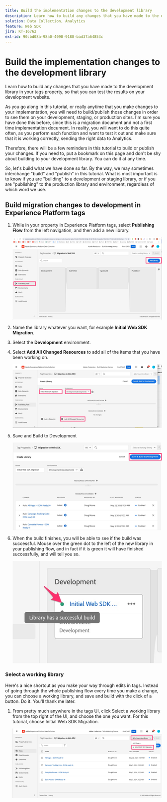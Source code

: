 ```yaml
---
title: Build the implementation changes to the development library
description: Learn how to build any changes that you have made to the development library in your tags property, so that you can test the results on your development website.
solution: Data Collection, Analytics
feature: Web SDK
jira: KT-16762
exl-id: 90cbd08a-98a0-4090-9188-bad37a64853c
---
```

# Build the implementation changes to the development library

Learn how to build any changes that you have made to the development library in your tags property, so that you can test the results on your development website.

As you go along in this tutorial, or really anytime that you make changes to your implementation, you will need to build/publish those changes in order to see them on your development, staging, or production sites. I'm sure you have done this before, since this is a migration document and not a first time implementation document. In reality, you will want to do this quite often, as you perform each function and want to test it out and make sure that it is working correctly, sending the right data to Analytics.

Therefore, there will be a few reminders in this tutorial to build or publish your changes. If you need to, put a bookmark on this page and don't be shy about building to your development library. You can do it at any time.

So, let's build what we have done so far. By the way, we may sometimes interchange "build" and "publish" in this tutorial. What is most important is to know if you are "building" to a development or staging library, or if you are "publishing" to the production library and environment, regardless of which word we use. 

## Build migration changes to development in Experience Platform tags

1. While in your property in Experience Platform tags, select **Publishing Flow** from the left navigation, and then add a new library.

    ![Publishing flow](assets/publishing-flow-new-library.jpg)

1. Name the library whatever you want, for example **Initial Web SDK Migration**.
1. Select the **Development** environment.
1. Select **Add All Changed Resources** to add all of the items that you have been working on.

    ![New library](assets/new-library-websdk-migration.jpg)

1. Save and Build to Development

    ![Save and build to dev](assets/save-and-build-to-dev.jpg)

1. When the build finishes, you will be able to see if the build was successful. Mouse over the green dot to the left of the new library in your publishing flow, and in fact if it is green it will have finished successfully, and will tell you so.

    ![Successful publish](assets/successful-publish.jpg)

### Select a working library

Here's a nice shortcut as you make your way through edits in tags. Instead of going through the whole publishing flow every time you make a change, you can choose a working library, and save and build with the click of a button. Do it. You'll thank me later.

1. From pretty much anywhere in the tags UI, click Select a working library from the top right of the UI, and choose the one you want. For this tutorial, choose Initial Web SDK Migration.

    ![Select working library](assets/select-working-library.jpg)
